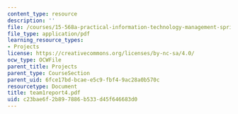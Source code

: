 ```yaml
---
content_type: resource
description: ''
file: /courses/15-568a-practical-information-technology-management-spring-2005/c23bae6f2b897886b533d45f646683d0_team1report4.pdf
file_type: application/pdf
learning_resource_types:
- Projects
license: https://creativecommons.org/licenses/by-nc-sa/4.0/
ocw_type: OCWFile
parent_title: Projects
parent_type: CourseSection
parent_uid: 6fce17bd-bcae-e5c9-fbf4-9ac28a0b570c
resourcetype: Document
title: team1report4.pdf
uid: c23bae6f-2b89-7886-b533-d45f646683d0
---
```

